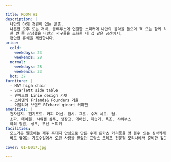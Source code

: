 ```yaml
---

title: ROOM A1
description: |
  나만의 야외 정원이 있는 일층.
  나른한 오후 또는 저녁, 블루투스에 연결한 스피커에 나만의 음악을 들으며 책 또는 함께 하 는 여행자와 담소 또는 간단한 음료를 즐길 수 있는 야외 테이블이 준비되어 있습니다. 스웨덴의 명품 침대 덕시아나와 캐나다 구스 침구
  한 번 쯤 상상했을 나만의 가구들을 조화한 내 집 같은 공간에서,
  편안한 휴식을 제안합니다.
price:
  cold:
    weekdays: 23
    weekends: 28
  normal:
    weekdays: 28
    weekends: 33
  hot: 37
furniture: |
  - HAY high chair
  - Scarlett side table
  - 덴마크의 Linie design 카펫
  - 스웨덴의 Friends& Founders 거울
  - 이탈리아 브랜드 RIchard ginori 커피잔
amenities: |
  전자렌지. 전기포트. 커피 머신. 접시. 그릇. 수저 세트. 컵.
  소파, 테이블. 샤워젤 샴푸, 냉장고, 에어컨, 제습기, 욕조. 샤워부스
  야외 정원, 싱크, 무선 스피커
facilities: |
  모노가든 일층에는 제주 흑돼지 안심으로 만든 수제 돈카츠 커리등을 맛 볼수 있는 심바카레 에서 생맥주와 음료를 즐길 수 있으며,
  바로 옆에는 가로수길에서 오랜 사랑을 받았던 프랑스 크레프 전문점 모리나에서 준비한 깊고 맛있는 커피와 새롭게 준비한 새로운 레서피의 바나나 케잌을 드시며 여유를 즐기시기 바랍니다.

cover: 01-0017.jpg

---
```

